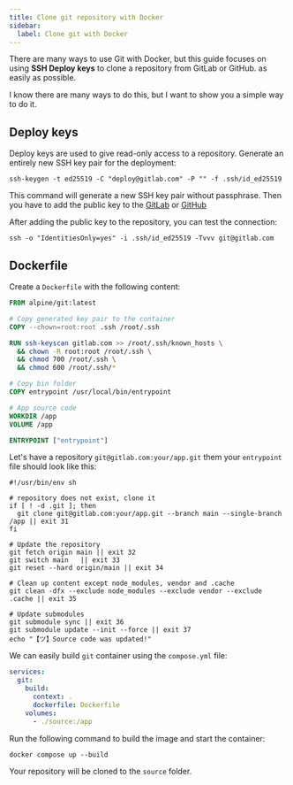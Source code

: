 ```yaml
---
title: Clone git repository with Docker
sidebar:
  label: Clone git with Docker
---
```


There are many ways to use Git with Docker, but this guide focuses
on using **SSH Deploy keys** to clone a repository from GitLab or GitHub.
as easily as possible.

I know there are many ways to do this, but I want to
show you a simple way to do it.

## Deploy keys

Deploy keys are used to give read-only access to a repository.
Generate an entirely new SSH key pair for the deployment:

```shell
ssh-keygen -t ed25519 -C "deploy@gitlab.com" -P "" -f .ssh/id_ed25519
```

This command will generate a new SSH key pair without passphrase.
Then you have to add the public key to the [GitLab](https://docs.gitlab.com/ee/user/project/deploy_keys/)
or [GitHub](https://docs.github.com/en/authentication/connecting-to-github-with-ssh/managing-deploy-keys)

After adding the public key to the repository, you can test the connection:

```shell
ssh -o "IdentitiesOnly=yes" -i .ssh/id_ed25519 -Tvvv git@gitlab.com
```

## Dockerfile

Create a `Dockerfile` with the following content:

```dockerfile
FROM alpine/git:latest

# Copy generated key pair to the container
COPY --chown=root:root .ssh /root/.ssh

RUN ssh-keyscan gitlab.com >> /root/.ssh/known_hosts \
  && chown -R root:root /root/.ssh \
  && chmod 700 /root/.ssh \
  && chmod 600 /root/.ssh/*

# Copy bin folder
COPY entrypoint /usr/local/bin/entrypoint

# App source code
WORKDIR /app
VOLUME /app

ENTRYPOINT ["entrypoint"]
```

Let's have a repository `git@gitlab.com:your/app.git` them your `entrypoint` file should look like this:

```shell
#!/usr/bin/env sh

# repository does not exist, clone it
if [ ! -d .git ]; then
  git clone git@gitlab.com:your/app.git --branch main --single-branch /app || exit 31
fi

# Update the repository
git fetch origin main || exit 32
git switch main   || exit 33
git reset --hard origin/main || exit 34

# Clean up content except node_modules, vendor and .cache
git clean -dfx --exclude node_modules --exclude vendor --exclude .cache || exit 35

# Update submodules
git submodule sync || exit 36
git submodule update --init --force || exit 37
echo "【ツ】Source code was updated!"
```

We can easily build `git` container using the `compose.yml` file:

```yaml
services:
  git:
    build:
      context: .
      dockerfile: Dockerfile
    volumes:
      - ./source:/app
```

Run the following command to build the image and start the container:

```shell
docker compose up --build
```

Your repository will be cloned to the `source` folder.
